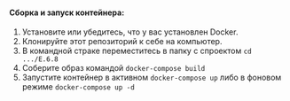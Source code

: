 ####  Сборка и запуск контейнера:
1. Установите или убедитесь, что у вас установлен Docker.
1. Клонируйте этот репозиторий к себе на компьютер.
1. В командной страке переместитесь в папку с спроектом `cd .../E.6.8`
1. Соберите образ командой `docker-compose build`
1. Запустите контейнер в активном `docker-compose up` либо в фоновом режиме `docker-compose up -d`

